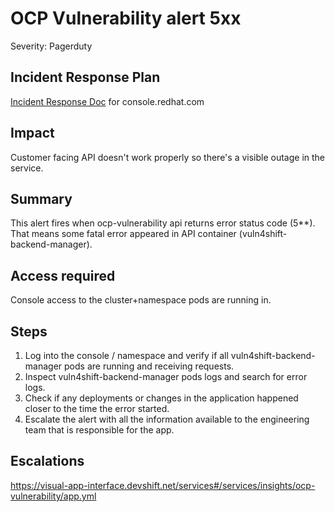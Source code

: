 # OCP Vulnerability alert 5xx
Severity: Pagerduty

## Incident Response Plan
 [Incident Response Doc](https://docs.google.com/document/d/1AyEQnL4B11w7zXwum8Boty2IipMIxoFw1ri1UZB6xJE) for console.redhat.com

## Impact
Customer facing API doesn't work properly so there's a visible outage in the service.

## Summary
This alert fires when ocp-vulnerability api returns error status code (5**). That means some fatal error appeared in API container (vuln4shift-backend-manager).

## Access required
Console access to the cluster+namespace pods are running in.

## Steps
1. Log into the console / namespace and verify if all vuln4shift-backend-manager pods are running and receiving requests.
2. Inspect vuln4shift-backend-manager pods logs and search for error logs.
3. Check if any deployments or changes in the application happened closer to the time the error started.
4. Escalate the alert with all the information available to the engineering team that is responsible for the app.

## Escalations
https://visual-app-interface.devshift.net/services#/services/insights/ocp-vulnerability/app.yml
